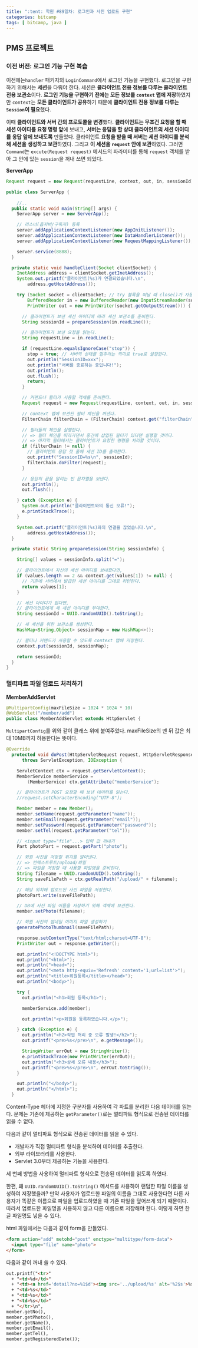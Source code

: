 ```yaml
---
title: ":tent: 학원 #89일차: 로그인과 사진 업로드 구현" 
categories: bitcamp
tags: [ bitcamp, java ]
---
```


## PMS 프로젝트

### 이전 버전: 로그인 기능 구현 복습

이전에는`handler` 패키지의 `LoginCommand`에서 로그인 기능을 구현했다. 로그인을 구현하기 위해서는 **세션**을 다뤄야 한다. 세션은 **클라이언트 전용 정보를 다루는 클라이언트 전용 보관소**이다. **로그인 기능을 구현하기 전에는 모든 정보를 `context` 맵에 저장**하였지만 `context`는 **모든 클라이언트가 공유**하기 때문에 **클라이언트 전용 정보를 다루는 `Session`이 필요**했다. 

이때 **클라이언트와 서버 간의 프로토콜을 변경**했다. **클라이언트는 무조건 요청을 할 때 세션 아이디를 요청 명령 앞**에 보내고, **서버는 응답을 할 상대 클라이언트의 세션 아이디를 응답 앞에 보내도록** 만들었다. 클라이언트 **요청을 받을 때 서버는 세션 아이디를 분석해 세션을 생성하고 보관**하였다. 그리고 **이 세션을 `request` 안에 보관**하였다. 그러면 `Command`는 `excute(Request request)` 메서드의 파라미터를 통해 `request` 객체를 받아 그 안에 있는 `session`을 꺼내 쓰면 되었다. 

**ServerApp**

```java
Request request = new Request(requestLine, context, out, in, sessionId);
```



```java
public class ServerApp {
  
	//..
  public static void main(String[] args) {
    ServerApp server = new ServerApp();

    // 리스너(옵저버/구독자) 등록
    server.addApplicationContextListener(new AppInitListener());
    server.addApplicationContextListener(new DataHandlerListener());
    server.addApplicationContextListener(new RequestMappingListener());

    server.service(8888);
  }

  private static void handleClient(Socket clientSocket) {
    InetAddress address = clientSocket.getInetAddress();
    System.out.printf("클라이언트(%s)가 연결되었습니다.\n",
        address.getHostAddress());

    try (Socket socket = clientSocket; // try 블록을 떠날 때 close()가 자동 호출된다.
        BufferedReader in = new BufferedReader(new InputStreamReader(socket.getInputStream()));
        PrintWriter out = new PrintWriter(socket.getOutputStream())) {

      // 클라이언트가 보낸 세션 아이디에 따라 세션 보관소를 준비한다.
      String sessionId = prepareSession(in.readLine());

      // 클라이언트가 보낸 요청을 읽는다.
      String requestLine = in.readLine();

      if (requestLine.equalsIgnoreCase("stop")) {
        stop = true; // 서버의 상태를 멈추라는 의미로 true로 설정한다.
        out.println("SessionID=xxx");
        out.println("서버를 종료하는 중입니다!");
        out.println();
        out.flush();
        return;
      }

      // 커맨드나 필터가 사용할 객체를 준비한다.
      Request request = new Request(requestLine, context, out, in, sessionId);

      // context 맵에 보관된 필터 체인을 꺼낸다.
      FilterChain filterChain = (FilterChain) context.get("filterChain");

      // 필터들의 체인을 실행한다.
      // => 필터 체인을 따라가면서 중간에 삽입된 필터가 있다면 실행할 것이다.
      // => 마지막 필터에서는 클라이언트가 요청한 명령을 처리할 것이다.
      if (filterChain != null) {
        // 클라이언트 응답 첫 줄에 세션 ID를 출력한다.
        out.printf("SessionID=%s\n", sessionId);
        filterChain.doFilter(request);
      }

      // 응답의 끝을 알리는 빈 문자열을 보낸다.
      out.println();
      out.flush();

    } catch (Exception e) {
      System.out.println("클라이언트와의 통신 오류!");
      e.printStackTrace();
    }

    System.out.printf("클라이언트(%s)와의 연결을 끊었습니다.\n",
        address.getHostAddress());
  }

  private static String prepareSession(String sessionInfo) {

    String[] values = sessionInfo.split("=");

    // 클라이언트에서 자신의 세션 아이디를 보내왔다면,
    if (values.length == 2 && context.get(values[1]) != null) {
      // 기존에 서버에서 발급한 세션 아이디를 그대로 리턴한다.
      return values[1];
    }

    // 세션 아이디가 없다면,
    // 클라이언트에게 새 세션 아이디를 부여한다.
    String sessionId = UUID.randomUUID().toString();

    // 새 세션을 위한 보관소를 생성한다.
    HashMap<String,Object> sessionMap = new HashMap<>();

    // 필터나 커맨드가 사용할 수 있도록 context 맵에 저장한다.
    context.put(sessionId, sessionMap);

    return sessionId;
  }
}
```

### 멀티파트 파일 업로드 처리하기

**MemberAddServlet**

```java
@MultipartConfig(maxFileSize = 1024 * 1024 * 10)
@WebServlet("/member/add")
public class MemberAddServlet extends HttpServlet {
```

`MultipartConfig`를 위와 같이 클래스 위에 붙여주었다. maxFileSize의 맨 뒤 값은 최대 10MB까지 허용한다는 뜻이다. 

```java
@Override
  protected void doPost(HttpServletRequest request, HttpServletResponse response)
      throws ServletException, IOException {

    ServletContext ctx = request.getServletContext();
    MemberService memberService =
        (MemberService) ctx.getAttribute("memberService");

    // 클라이언트가 POST 요청할 때 보낸 데이터를 읽는다.
    //request.setCharacterEncoding("UTF-8");

    Member member = new Member();
    member.setName(request.getParameter("name"));
    member.setEmail(request.getParameter("email"));
    member.setPassword(request.getParameter("password"));
    member.setTel(request.getParameter("tel"));

    // <input type="file"...> 입력 값 꺼내기
    Part photoPart = request.getPart("photo");

    // 회원 사진을 저장할 위치를 알아낸다.
    // => 컨텍스트루트/upload/파일
    // => 파일을 저장할 때 사용할 파일명을 준비한다.
    String filename = UUID.randomUUID().toString();
    String saveFilePath = ctx.getRealPath("/upload/" + filename);

    // 해당 위치에 업로드된 사진 파일을 저장한다.
    photoPart.write(saveFilePath);

    // DB에 사진 파일 이름을 저장하기 위해 객체에 보관한다.
    member.setPhoto(filename);

    // 회원 사진의 썸네일 이미지 파일 생성하기
    generatePhotoThumbnail(saveFilePath);

    response.setContentType("text/html;charset=UTF-8");
    PrintWriter out = response.getWriter();

    out.println("<!DOCTYPE html>");
    out.println("<html>");
    out.println("<head>");
    out.println("<meta http-equiv='Refresh' content='1;url=list'>");
    out.println("<title>회원등록</title></head>");
    out.println("<body>");

    try {
      out.println("<h1>회원 등록</h1>");

      memberService.add(member);

      out.println("<p>회원을 등록하였습니다.</p>");

    } catch (Exception e) {
      out.println("<h2>작업 처리 중 오류 발생!</h2>");
      out.printf("<pre>%s</pre>\n", e.getMessage());

      StringWriter errOut = new StringWriter();
      e.printStackTrace(new PrintWriter(errOut));
      out.println("<h3>상세 오류 내용</h3>");
      out.printf("<pre>%s</pre>\n", errOut.toString());
    }

    out.println("</body>");
    out.println("</html>");
  }
```

Content-Type 헤더에 지정한 구분자를 사용하여 각 파트를 분리한 다음 데이터를 읽는다. 문제는 기존에 제공하는 `getParameter()`로는 멀티파트 형식으로 전송된 데이터를 읽을 수 없다.

다음과 같이 멀티파트 형식으로 전송된 데이터를 읽을 수 있다.

- 개발자가 직접 멀티파트 형식을 분석하여 데이터를 추출한다.
- 외부 라이브러리를 사용한다.
- Servlet 3.0부터 제공하는 기능을 사용한다. 

세 번째 방법을 사용하여 멀티파트 형식으로 전송된 데이터를 읽도록 하였다. 

한편, 왜 `UUID.randomUUID().toString()` 메서드를 사용하여 랜덤한 파일 이름을 생성하여 저장했을까? 만약 사용자가 업로드한 파일의 이름을 그대로 사용한다면 다른 사용자가 똑같은 이름으로 파일을 업로드하였을 때 기존 파일을 덮어쓰게 되기 때문이다. 따라서 업로드한 파일명을 사용하지 않고 다른 이름으로 저장해야 한다. 이렇게 하면 한글 파일명도 넣을 수 있다. 

html 파일에서는 다음과 같이 form을 만들었다. 

```html
<form action="add" metohd="post" enctype="multitype/form-data">
  <input type="file" name="photo">
</form>
```

다음과 같이 꺼내 쓸 수 있다. 

```html
out.printf("<tr>"
  + "<td>%d</td>"
  + "<td><a href='detail?no=%1$d'><img src='../upload/%s' alt='%2$s'>%s</a></td>"
  + "<td>%s</td>"
  + "<td>%s</td>"
  + "<td>%s</td>"
  + "</tr>\n",
member.getNo(),
member.getPhoto(),
member.getName(),
member.getEmail(),
member.getTel(),
member.getRegisteredDate());
```



